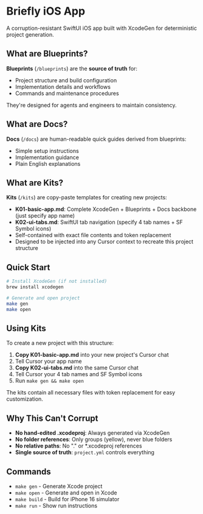 # Briefly iOS App

A corruption-resistant SwiftUI iOS app built with XcodeGen for deterministic project generation.

## What are Blueprints?

**Blueprints** (`/blueprints`) are the **source of truth** for:
- Project structure and build configuration
- Implementation details and workflows
- Commands and maintenance procedures

They're designed for agents and engineers to maintain consistency.

## What are Docs?

**Docs** (`/docs`) are human-readable quick guides derived from blueprints:
- Simple setup instructions
- Implementation guidance
- Plain English explanations

## What are Kits?

**Kits** (`/kits`) are copy-paste templates for creating new projects:
- **K01-basic-app.md**: Complete XcodeGen + Blueprints + Docs backbone (just specify app name)
- **K02-ui-tabs.md**: SwiftUI tab navigation (specify 4 tab names + SF Symbol icons)
- Self-contained with exact file contents and token replacement
- Designed to be injected into any Cursor context to recreate this project structure

## Quick Start

```bash
# Install XcodeGen (if not installed)
brew install xcodegen

# Generate and open project
make gen
make open
```

## Using Kits

To create a new project with this structure:

1. **Copy K01-basic-app.md** into your new project's Cursor chat
2. Tell Cursor your app name
3. **Copy K02-ui-tabs.md** into the same Cursor chat  
4. Tell Cursor your 4 tab names and SF Symbol icons
5. Run `make gen && make open`

The kits contain all necessary files with token replacement for easy customization.

## Why This Can't Corrupt

- **No hand-edited .xcodeproj**: Always generated via XcodeGen
- **No folder references**: Only groups (yellow), never blue folders
- **No relative paths**: No "." or *.xcodeproj references
- **Single source of truth**: `project.yml` controls everything

## Commands

- `make gen` - Generate Xcode project
- `make open` - Generate and open in Xcode
- `make build` - Build for iPhone 16 simulator
- `make run` - Show run instructions
